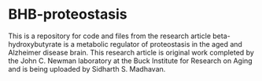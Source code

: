 # BHB-proteostasis

This is a repository for code and files from the research article beta-hydroxybutyrate is a metabolic regulator of proteostasis in the aged and Alzheimer disease brain.
This research article is original work completed by the John C. Newman laboratory at the Buck Institute for Research on Aging and is being uploaded by Sidharth S. Madhavan.
